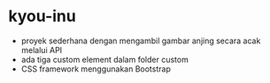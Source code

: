 # kyou-inu
- proyek sederhana dengan mengambil gambar anjing secara acak melalui API
- ada tiga custom element dalam folder custom
- CSS framework menggunakan Bootstrap
